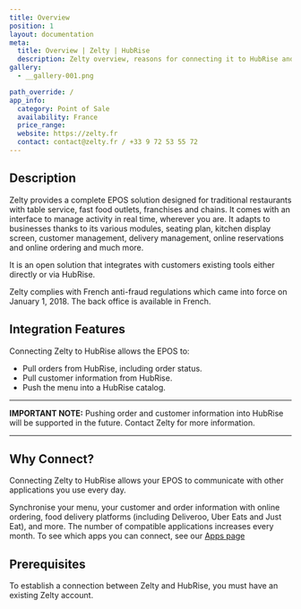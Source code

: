 ```yaml
---
title: Overview
position: 1
layout: documentation
meta:
  title: Overview | Zelty | HubRise
  description: Zelty overview, reasons for connecting it to HubRise and summary of integrated features. Synchronise data between your EPOS and your apps.
gallery:
  - __gallery-001.png

path_override: /
app_info:
  category: Point of Sale
  availability: France
  price_range: 
  website: https://zelty.fr
  contact: contact@zelty.fr / +33 9 72 53 55 72
---
```


## Description

Zelty provides a complete EPOS solution designed for traditional restaurants with table service, fast food outlets, franchises and chains. It comes with an interface to manage activity in real time, wherever you are. It adapts to businesses thanks to its various modules, seating plan, kitchen display screen, customer management, delivery management, online reservations and online ordering and much more.

It is an open solution that integrates with customers existing tools either directly or via HubRise.

Zelty complies with French anti-fraud regulations which came into force on January 1, 2018.
The back office is available in French.

## Integration Features

Connecting Zelty to HubRise allows the EPOS to:

- Pull orders from HubRise, including order status.
- Pull customer information from HubRise.
- Push the menu into a HubRise catalog.

-----

**IMPORTANT NOTE:** Pushing order and customer information into HubRise will be supported in the future. Contact Zelty for more information.

-----


## Why Connect?

Connecting Zelty to HubRise allows your EPOS to communicate with other applications you use every day.

Synchronise your menu, your customer and order information with online ordering, food delivery platforms (including Deliveroo, Uber Eats and Just Eat), and more. The number of compatible applications increases every month. To see which apps you can connect, see our  [Apps page](/apps)


## Prerequisites

To establish a connection between Zelty and HubRise, you must have an existing Zelty account.
